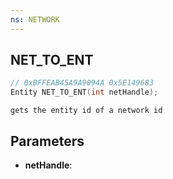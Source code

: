 ```yaml
---
ns: NETWORK
---
```

## NET_TO_ENT

```c
// 0xBFFEAB45A9A9094A 0x5E149683
Entity NET_TO_ENT(int netHandle);
```

```
gets the entity id of a network id
```

## Parameters
* **netHandle**:
